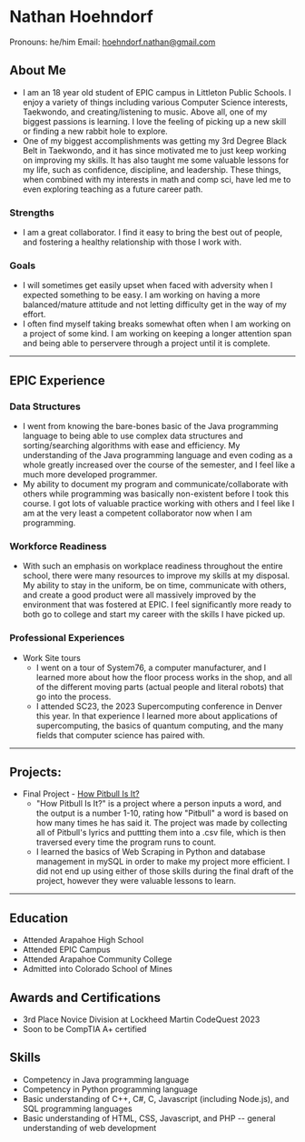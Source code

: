 # Nathan Hoehndorf
Pronouns: he/him
Email: hoehndorf.nathan@gmail.com
## About Me
* I am an 18 year old student of EPIC campus in Littleton Public Schools. I enjoy a variety of things including various Computer Science interests, Taekwondo, and creating/listening to music. Above all, one of my biggest passions is learning. I love the feeling of picking up a new skill or finding a new rabbit hole to explore.
* One of my biggest accomplishments was getting my 3rd Degree Black Belt in Taekwondo, and it has since motivated me to just keep working on improving my skills. It has also taught me some valuable lessons for my life, such as confidence, discipline, and leadership. These things, when combined with my interests in math and comp sci, have led me to even exploring teaching as a future career path.
### Strengths
- I am a great collaborator. I find it easy to bring the best out of people, and fostering a healthy relationship with those I work with.
### Goals
- I will sometimes get easily upset when faced with adversity when I expected something to be easy. I am working on having a more balanced/mature attitude and not letting difficulty get in the way of my effort.
- I often find myself taking breaks somewhat often when I am working on a project of some kind. I am working on keeping a longer attention span and being able to perservere through a project until it is complete.

--- 
## EPIC Experience

### Data Structures
* I went from knowing the bare-bones basic of the Java programming language to being able to use complex data structures and sorting/searching algorithms with ease and efficiency. My understanding of the Java programming language and even coding as a whole greatly increased over the course of the semester, and I feel like a much more developed programmer.
* My ability to document my program and communicate/collaborate with others while programming was basically non-existent before I took this course. I got lots of valuable practice working with others and I feel like I am at the very least a competent collaborator now when I am programming.

### Workforce Readiness
- With such an emphasis on workplace readiness throughout the entire school, there were many resources to improve my skills at my disposal. My ability to stay in the uniform, be on time, communicate with others, and create a good product were all massively improved by the environment that was fostered at EPIC. I feel significantly more ready to both go to college and start my career with the skills I have picked up.

### Professional Experiences
- Work Site tours
  	- I went on a tour of System76, a computer manufacturer, and I learned more about how the floor process works in the shop, and all of the different moving parts (actual people and literal robots) that go into the process.
  	- I attended SC23, the 2023 Supercomputing conference in Denver this year. In that experience I learned more about applications of supercomputing, the basics of quantum computing, and the many fields that computer science has paired with.

---
## Projects: 
- Final Project - [How Pitbull Is It?](https://github.com/nxthyn/How-Pitbull-Is-It.git)
	 - "How Pitbull Is It?" is a project where a person inputs a word, and the output is a number 1-10, rating how "Pitbull" a word is based on how many times he has said it. The project was made by collecting all of Pitbull's lyrics and puttting them into a .csv file, which is then traversed every time the program runs to count.
	- I learned the basics of Web Scraping in Python and database management in mySQL in order to make my project more efficient. I did not end up using either of those skills during the final draft of the project, however they were valuable lessons to learn.


---

## Education
- Attended Arapahoe High School
- Attended EPIC Campus
- Attended Arapahoe Community College
- Admitted into Colorado School of Mines
## Awards and Certifications
- 3rd Place Novice Division at Lockheed Martin CodeQuest 2023
- Soon to be CompTIA A+ certified
## Skills
- Competency in Java programming language
- Competency in Python programming language
- Basic understanding of C++, C#, C, Javascript (including Node.js), and SQL programming languages
- Basic understanding of HTML, CSS, Javascript, and PHP -- general understanding of web development
